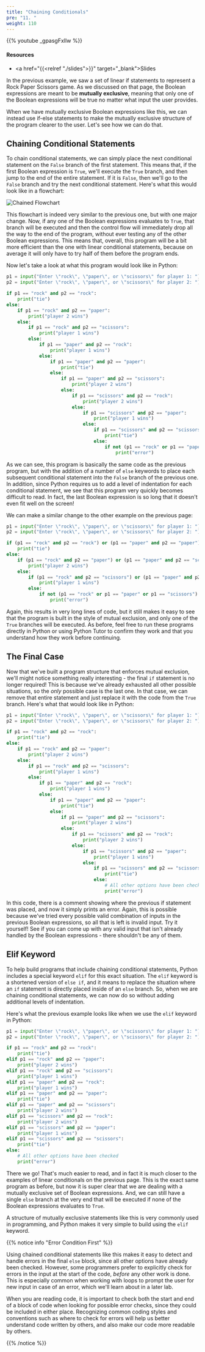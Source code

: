 ```yaml
---
title: "Chaining Conditionals"
pre: "11. "
weight: 110
---
```


<!-- EAV raw complete -->

{{% youtube _gpasgFxlIw %}}

#### Resources

* <a href="{{<relref "./slides">}}" target="_blank">Slides</a>

In the previous example, we saw a set of linear if statements to represent a Rock Paper Scissors game. As we discussed on that page, the Boolean expressions are meant to be **mutually exclusive**, meaning that only one of the Boolean expressions will be true no matter what input the user provides. 

When we have mutually exclusive Boolean expressions like this, we can instead use if-else statements to make the mutually exclusive structure of the program clearer to the user. Let's see how we can do that.

## Chaining Conditional Statements

To chain conditional statements, we can simply place the next conditional statement on the `False` branch of the first statement. This means that, if the first Boolean expression is `True`, we'll execute the `True` branch, and then jump to the end of the entire statement. If it is `False`, then we'll go to the `False` branch and try the next conditional statement. Here's what this would look like in a flowchart:

![Chained Flowchart](/images/04/chain.svg?classes=border,shadow)

This flowchart is indeed very similar to the previous one, but with one major change. Now, if any one of the Boolean expressions evaluates to `True`, that branch will be executed and then the control flow will immediately drop all the way to the end of the program, without ever testing any of the other Boolean expressions. This means that, overall, this program will be a bit more efficient than the one with linear conditional statements, because on average it will only have to try half of them before the program ends.

Now let's take a look at what this program would look like in Python:

```python
p1 = input("Enter \"rock\", \"paper\", or \"scissors\" for player 1: ")
p2 = input("Enter \"rock\", \"paper\", or \"scissors\" for player 2: ")

if p1 == "rock" and p2 == "rock":
    print("tie")
else:
    if p1 == "rock" and p2 == "paper":
        print("player 2 wins")
    else: 
        if p1 == "rock" and p2 == "scissors":
            print("player 1 wins")
        else:
            if p1 == "paper" and p2 == "rock":
                print("player 1 wins")
            else:
                if p1 == "paper" and p2 == "paper":
                    print("tie")
                else:
                    if p1 == "paper" and p2 == "scissors":
                        print("player 2 wins")
                    else:
                        if p1 == "scissors" and p2 == "rock":
                            print("player 2 wins")
                        else:
                            if p1 == "scissors" and p2 == "paper":
                                print("player 1 wins")
                            else:
                                if p1 == "scissors" and p2 == "scissors":
                                    print("tie")
                                else:
                                    if not (p1 == "rock" or p1 == "paper" or p1 == "scissors") or not (p2 == "rock" or p2 == "paper" or p2 == "scissors"):
                                        print("error")
```

As we can see, this program is basically the same code as the previous program, but with the addition of a number of `else` keywords to place each subsequent conditional statement into the `False` branch of the previous one. In addition, since Python requires us to add a level of indentation for each conditional statement, we see that this program very quickly becomes difficult to read. In fact, the last Boolean expression is so long that it doesn't even fit well on the screen!

We can make a similar change to the other example on the previous page:

```python
p1 = input("Enter \"rock\", \"paper\", or \"scissors\" for player 1: ")
p2 = input("Enter \"rock\", \"paper\", or \"scissors\" for player 2: ")

if (p1 == "rock" and p2 == "rock") or (p1 == "paper" and p2 == "paper") or (p1 == "scissors" and p2 == "scissors"):
    print("tie")
else:
    if (p1 == "rock" and p2 == "paper") or (p1 == "paper" and p2 == "scissors") or (p1 == "scissors" and p2 == "rock"):
        print("player 2 wins")
    else:
        if (p1 == "rock" and p2 == "scissors") or (p1 == "paper" and p2 == "rock") or (p1 == "scissors" and p2 == "paper"):
            print("player 1 wins")
        else:
            if not (p1 == "rock" or p1 == "paper" or p1 == "scissors") or not (p2 == "rock" or p2 == "paper" or p2 == "scissors"):
                print("error")
```

Again, this results in very long lines of code, but it still makes it easy to see that the program is built in the style of mutual exclusion, and only one of the `True` branches will be executed. As before, feel free to run these programs directly in Python or using Python Tutor to confirm they work and that you understand how they work before continuing. 

## The Final Case

Now that we've built a program structure that enforces mutual exclusion, we'll might notice something really interesting - the final `if` statement is no longer required! This is because we've already exhausted all other possible situations, so the _only_ possible case is the last one. In that case, we can remove that entire statement and just replace it with the code from the `True` branch. Here's what that would look like in Python:

```python
p1 = input("Enter \"rock\", \"paper\", or \"scissors\" for player 1: ")
p2 = input("Enter \"rock\", \"paper\", or \"scissors\" for player 2: ")

if p1 == "rock" and p2 == "rock":
    print("tie")
else:
    if p1 == "rock" and p2 == "paper":
        print("player 2 wins")
    else: 
        if p1 == "rock" and p2 == "scissors":
            print("player 1 wins")
        else:
            if p1 == "paper" and p2 == "rock":
                print("player 1 wins")
            else:
                if p1 == "paper" and p2 == "paper":
                    print("tie")
                else:
                    if p1 == "paper" and p2 == "scissors":
                        print("player 2 wins")
                    else:
                        if p1 == "scissors" and p2 == "rock":
                            print("player 2 wins")
                        else:
                            if p1 == "scissors" and p2 == "paper":
                                print("player 1 wins")
                            else:
                                if p1 == "scissors" and p2 == "scissors":
                                    print("tie")
                                else:
                                    # All other options have been checked
                                    print("error")
```

In this code, there is a comment showing where the previous if statement was placed, and now it simply prints an error. Again, this is possible because we've tried every possible valid combination of inputs in the previous Boolean expressions, so all that is left is invalid input. Try it yourself! See if you can come up with any valid input that isn't already handled by the Boolean expressions - there shouldn't be any of them. 

## Elif Keyword

To help build programs that include chaining conditional statements, Python includes a special keyword `elif` for this exact situation. The `elif` keyword is a shortened version of `else if`, and it means to replace the situation where an `if` statement is directly placed inside of an `else` branch. So, when we are chaining conditional statements, we can now do so without adding additional levels of indentation. 

Here's what the previous example looks like when we use the `elif` keyword in Python:

```python
p1 = input("Enter \"rock\", \"paper\", or \"scissors\" for player 1: ")
p2 = input("Enter \"rock\", \"paper\", or \"scissors\" for player 2: ")

if p1 == "rock" and p2 == "rock":
    print("tie")
elif p1 == "rock" and p2 == "paper":
    print("player 2 wins")
elif p1 == "rock" and p2 == "scissors":
    print("player 1 wins")
elif p1 == "paper" and p2 == "rock":
    print("player 1 wins")
elif p1 == "paper" and p2 == "paper":
    print("tie")
elif p1 == "paper" and p2 == "scissors":
    print("player 2 wins")
elif p1 == "scissors" and p2 == "rock":
    print("player 2 wins")
elif p1 == "scissors" and p2 == "paper":
    print("player 1 wins")
elif p1 == "scissors" and p2 == "scissors":
    print("tie")
else:
    # All other options have been checked
    print("error")
```

There we go! That's much easier to read, and in fact it is much closer to the examples of linear conditionals on the previous page. This is the exact same program as before, but now it is super clear that we are dealing with a mutually exclusive set of Boolean expressions. And, we can still have a single `else` branch at the very end that will be executed if none of the Boolean expressions evaluates to `True`.

A structure of mutually exclusive statements like this is very commonly used in programming, and Python makes it very simple to build using the `elif` keyword. 

{{% notice info "Error Condition First" %}}

Using chained conditional statements like this makes it easy to detect and handle errors in the final `else` block, since all other options have already been checked. However, some programmers prefer to explicitly check for errors in the input at the start of the code, _before_ any other work is done. This is especially common when working with loops to prompt the user for new input in case of an error, which we'll learn about in a later lab.

When you are reading code, it is important to check both the start and end of a block of code when looking for possible error checks, since they could be included in either place. Recognizing common coding styles and conventions such as where to check for errors will help us better understand code written by others, and also make our code more readable by others.

{{% /notice %}}